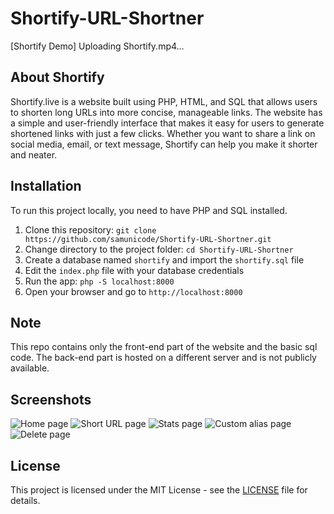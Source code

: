 # Shortify-URL-Shortner

[Shortify Demo] Uploading Shortify.mp4…

## About Shortify

Shortify.live is a website built using PHP, HTML, and SQL that allows users to shorten long URLs into more concise, manageable links. The website has a simple and user-friendly interface that makes it easy for users to generate shortened links with just a few clicks. Whether you want to share a link on social media, email, or text message, Shortify can help you make it shorter and neater.

## Installation

To run this project locally, you need to have PHP and SQL installed.

1. Clone this repository: `git clone https://github.com/samunicode/Shortify-URL-Shortner.git`
2. Change directory to the project folder: `cd Shortify-URL-Shortner`
3. Create a database named `shortify` and import the `shortify.sql` file
4. Edit the `index.php` file with your database credentials
5. Run the app: `php -S localhost:8000`
6. Open your browser and go to `http://localhost:8000`

## Note

This repo contains only the front-end part of the website and the basic sql code. The back-end part is hosted on a different server and is not publicly available.

## Screenshots

![Home page](screenshots/home.png)
![Short URL page](screenshots/short.png)
![Stats page](screenshots/stats.png)
![Custom alias page](screenshots/custom.png)
![Delete page](screenshots/delete.png)

## License

This project is licensed under the MIT License - see the [LICENSE](LICENSE) file for details.
